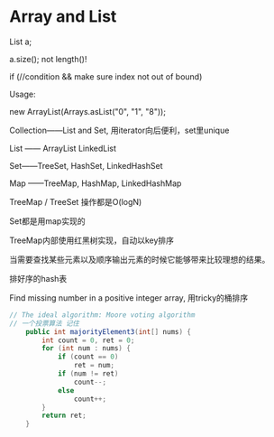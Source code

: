# Array and List

List a;

a.size();   not length()!

if (//condition && make sure index not out of bound)

Usage:

new ArrayList<String>(Arrays.asList("0", "1", "8"));



Collection——List and Set, 用iterator向后便利，set里unique

List —— ArrayList LinkedList

Set——TreeSet, HashSet, LinkedHashSet

Map ——TreeMap, HashMap, LinkedHashMap



TreeMap / TreeSet 操作都是O(logN)

Set都是用map实现的

TreeMap内部使用红黑树实现，自动以key排序

当需要查找某些元素以及顺序输出元素的时候它能够带来比较理想的结果。

排好序的hash表



Find missing number in a positive integer array, 用tricky的桶排序

```java
// The ideal algorithm: Moore voting algorithm
// 一个投票算法 记住
    public int majorityElement3(int[] nums) {
        int count = 0, ret = 0;
        for (int num : nums) {
            if (count == 0)
                ret = num;
            if (num != ret)
                count--;
            else
                count++;
        }
        return ret;
    }
```

